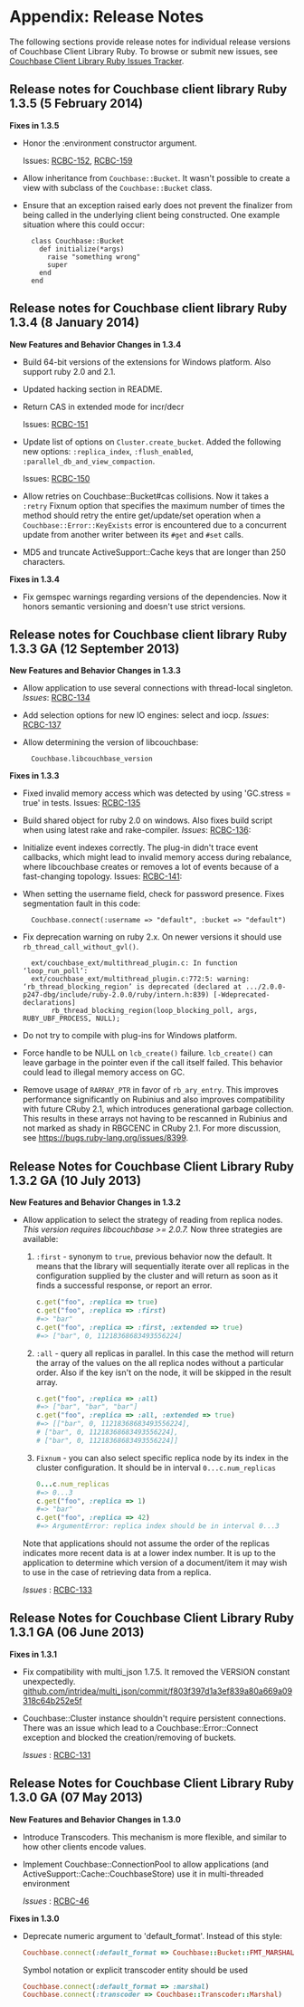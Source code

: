 # Appendix: Release Notes

The following sections provide release notes for individual release versions of
Couchbase Client Library Ruby. To browse or submit new issues, see [Couchbase
Client Library Ruby Issues
Tracker](http://www.couchbase.com/issues/browse/RCBC).

## Release notes for Couchbase client library Ruby 1.3.5 (5 February 2014)

**Fixes in 1.3.5**

* Honor the :environment constructor argument.

	Issues: [RCBC-152](http://www.couchbase.com/issues/browse/RCBC-152), [RCBC-159](http://www.couchbase.com/issues/browse/RCBC-159)

* Allow inheritance from `Couchbase::Bucket`. It wasn't possible to
  create a view with subclass of the `Couchbase::Bucket` class.

* Ensure that an exception raised early does not prevent the finalizer
  from being called in the underlying client being constructed. One
  example situation where this could occur:

        class Couchbase::Bucket
          def initialize(*args)
            raise "something wrong"
            super
          end
        end

## Release notes for Couchbase client library Ruby 1.3.4 (8 January 2014)

**New Features and Behavior Changes in 1.3.4**

* Build 64-bit versions of the extensions for Windows platform. Also support ruby 2.0 and 2.1.

* Updated hacking section in README.

*  Return CAS in extended mode for incr/decr

	Issues: [RCBC-151](http://www.couchbase.com/issues/browse/RCBC-151)

* Update list of options on `Cluster.create_bucket`. Added the following new options: `:replica_index`, `:flush_enabled`,   `:parallel_db_and_view_compaction`.

	Issues: [RCBC-150](http://www.couchbase.com/issues/browse/RCBC-150)

* Allow retries on Couchbase::Bucket#cas collisions. Now it takes a `:retry` Fixnum option that specifies the maximum number of times the method should retry the entire get/update/set operation when a `Couchbase::Error::KeyExists` error is encountered due to a   concurrent update from another writer between its `#get` and `#set` calls.

* MD5 and truncate ActiveSupport::Cache keys that are longer than 250 characters.

**Fixes in 1.3.4**

* Fix gemspec warnings regarding versions of the dependencies. Now it honors semantic versioning and doesn't use strict versions.

## Release notes for Couchbase client library Ruby 1.3.3 GA (12 September 2013)

**New Features and Behavior Changes in 1.3.3**

* Allow application to use several connections with thread-local singleton.
*Issues*: [RCBC-134](http://www.couchbase.com/issues/browse/RCBC-134)

*  Add selection options for new IO engines: select and iocp.
*Issues*: [RCBC-137](http://www.couchbase.com/issues/browse/RCBC-137)

* Allow determining the version of libcouchbase:

        Couchbase.libcouchbase_version


**Fixes in 1.3.3**

* Fixed invalid memory access which was detected by using 'GC.stress = true' in tests.
Issues: [RCBC-135](http://www.couchbase.com/issues/browse/RCBC-135)

* Build shared object for ruby 2.0 on windows. Also fixes build script when using latest rake and rake-compiler.
*Issues*:  [RCBC-136](http://www.couchbase.com/issues/browse/RCBC-136):

* Initialize event indexes correctly. The plug-in didn't trace event callbacks, which might lead to invalid memory access during rebalance, where libcouchbase creates or removes a lot of events because of a fast-changing topology.
Issues: [RCBC-141](http://www.couchbase.com/issues/browse/RCBC-141):

* When setting the username field, check for password presence. Fixes segmentation fault in this code:

        Couchbase.connect(:username => "default", :bucket => "default")

* Fix deprecation warning on ruby 2.x. On newer versions it should use `rb_thread_call_without_gvl()`.

        ext/couchbase_ext/multithread_plugin.c: In function ‘loop_run_poll’:
        ext/couchbase_ext/multithread_plugin.c:772:5: warning: ‘rb_thread_blocking_region’ is deprecated (declared at .../2.0.0-p247-dbg/include/ruby-2.0.0/ruby/intern.h:839) [-Wdeprecated-declarations]
             rb_thread_blocking_region(loop_blocking_poll, args, RUBY_UBF_PROCESS, NULL);

* Do not try to compile with plug-ins for Windows platform.

* Force handle to be NULL on `lcb_create()` failure. `lcb_create()` can leave garbage in the pointer even if the call itself failed.  This behavior could lead to illegal memory access on GC.

* Remove usage of `RARRAY_PTR` in favor of `rb_ary_entry`. This improves performance significantly on Rubinius and also improves compatibility with future CRuby 2.1, which introduces generational garbage collection. This results in these arrays not having to be rescanned in Rubinius and not marked as shady in RBGCENC in CRuby 2.1.   For more discussion, see <https://bugs.ruby-lang.org/issues/8399>.

<a id="couchbase-sdk-ruby-rn_1-3-2"></a>

## Release Notes for Couchbase Client Library Ruby 1.3.2 GA (10 July 2013)

**New Features and Behavior Changes in 1.3.2**

 * Allow application to select the strategy of reading from replica nodes. *This
   version requires libcouchbase >= 2.0.7.* Now three strategies are available:

    1. `:first` - synonym to `true`, previous behavior now the default. It means that the library will sequentially iterate over all replicas in the configuration supplied by the cluster and will return as soon as it finds a successful response, or report an error.

        ```ruby
        c.get("foo", :replica => true)
        c.get("foo", :replica => :first)
        #=> "bar"
        c.get("foo", :replica => :first, :extended => true)
        #=> ["bar", 0, 11218368683493556224]
        ```

    1. `:all` - query all replicas in parallel. In this case the method will return the array of the values on the all replica nodes without a particular order. Also if the key isn't on the node, it will be skipped in the result array.

        ```ruby
        c.get("foo", :replica => :all)
        #=> ["bar", "bar", "bar"]
        c.get("foo", :replica => :all, :extended => true)
        #=> [["bar", 0, 11218368683493556224],
        # ["bar", 0, 11218368683493556224],
        # ["bar", 0, 11218368683493556224]]
        ```

    1. `Fixnum` - you can also select specific replica node by its index in the cluster configuration. It should be in interval `0...c.num_replicas`

        ```ruby
        0...c.num_replicas
        #=> 0...3
        c.get("foo", :replica => 1)
        #=> "bar"
        c.get("foo", :replica => 42)
        #=> ArgumentError: replica index should be in interval 0...3
        ```

   Note that applications should not assume the order of the replicas indicates    more recent data is at a lower index number. It is up to the application to    determine which version of a document/item it may wish to use in the case of    retrieving data from a replica.

   *Issues* : [RCBC-133](http://www.couchbase.com/issues/browse/RCBC-133)

<a id="couchbase-sdk-ruby-rn_1-3-1"></a>

## Release Notes for Couchbase Client Library Ruby 1.3.1 GA (06 June 2013)

**Fixes in 1.3.1**

 * Fix compatibility with multi\_json 1.7.5. It removed the VERSION constant
   unexpectedly.
   [github.com/intridea/multi\_json/commit/f803f397d1a3ef839a80a669a09318c64b252e5f](https://github.com/intridea/multi_json/commit/f803f397d1a3ef839a80a669a09318c64b252e5f#diff-1)

 * Couchbase::Cluster instance shouldn't require persistent connections. There was
   an issue which lead to a Couchbase::Error::Connect exception and blocked the
   creation/removing of buckets.

   *Issues* : [RCBC-131](http://www.couchbase.com/issues/browse/RCBC-131)

<a id="couchbase-sdk-ruby-rn_1-3-0"></a>

## Release Notes for Couchbase Client Library Ruby 1.3.0 GA (07 May 2013)

**New Features and Behavior Changes in 1.3.0**

 * Introduce Transcoders. This mechanism is more flexible, and similar to how other
   clients encode values.

 * Implement Couchbase::ConnectionPool to allow applications (and
   ActiveSupport::Cache::CouchbaseStore) use it in multi-threaded environment

   *Issues* : [RCBC-46](http://www.couchbase.com/issues/browse/RCBC-46)

**Fixes in 1.3.0**

 * Deprecate numeric argument to 'default\_format'. Instead of this style:

    ```ruby
    Couchbase.connect(:default_format => Couchbase::Bucket::FMT_MARSHAL)
    ```

   Symbol notation or explicit transcoder entity should be used

    ```ruby
    Couchbase.connect(:default_format => :marshal)
    Couchbase.connect(:transcoder => Couchbase::Transcoder::Marshal)
    ```

